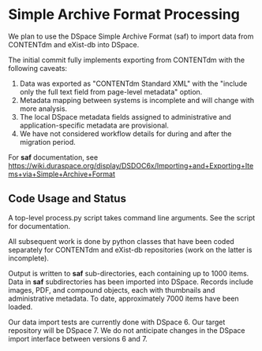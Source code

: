 # Simple Archive Format Processing

We plan to use the DSpace Simple Archive Format (saf) to import data from CONTENTdm and eXist-db into DSpace.

The initial commit fully implements exporting from CONTENTdm with the following caveats:

1. Data was exported as "CONTENTdm Standard XML" with the "include only the full text field from page-level metadata"
option.
2. Metadata mapping between systems is incomplete and will change with more analysis.
3. The local DSpace metadata fields assigned to administrative and application-specific metadata are provisional.
4. We have not considered workflow details for during and after the migration period.

For **saf** documentation, see https://wiki.duraspace.org/display/DSDOC6x/Importing+and+Exporting+Items+via+Simple+Archive+Format

## Code Usage and Status

A top-level process.py script takes command line arguments.  See the script for documentation.

All subsequent work is done by python classes that have been coded separately for CONTENTdm and eXist-db repositories
(work on the latter is incomplete).

Output is written to **saf** sub-directories, each containing up to 1000 items. Data in **saf** subdirectories has been
 imported into DSpace.  Records include images, PDF, and compound objects, each with thumbnails and 
administrative metadata. To date, approximately 7000 items have been loaded.

Our data import tests are currently done with DSpace 6.  Our target repository will be DSpace 7.  We do not anticipate changes
in the DSpace import interface between versions 6 and 7.
